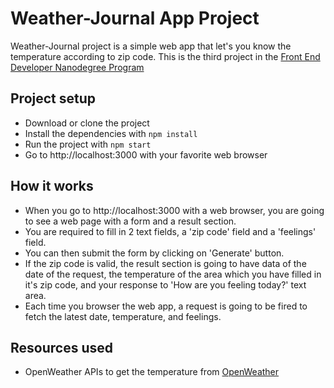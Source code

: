 # Weather-Journal App Project

Weather-Journal project is a simple web app that let's you know the temperature according to zip code.
This is the third project in the [Front End Developer Nanodegree Program](https://www.udacity.com/course/front-end-web-developer-nanodegree--nd0011)

## Project setup

- Download or clone the project
- Install the dependencies with `npm install`
- Run the project with `npm start`
- Go to http://localhost:3000 with your favorite web browser

## How it works

- When you go to http://localhost:3000 with a web browser, you are going to see a web page with a form and a result section.
- You are required to fill in 2 text fields, a 'zip code' field and a 'feelings' field.
- You can then submit the form by clicking on 'Generate' button.
- If the zip code is valid, the result section is going to have data of the date of the request, the temperature of the area which you have filled in it's zip code, and your response to 'How are you feeling today?' text area.
- Each time you browser the web app, a request is going to be fired to fetch the latest date, temperature, and feelings.

## Resources used

- OpenWeather APIs to get the temperature from [OpenWeather](https://openweathermap.org/)
